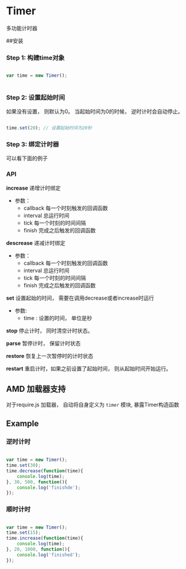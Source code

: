 # Timer
多功能计时器

##安装

### Step 1: 构建time对象

```javascript

var time = new Timer();
 
```

### Step 2: 设置起始时间
如果没有设置， 则默认为0。 当起始时间为0的时候， 逆时计时会自动停止。

```javascript

time.set(20); // 设置起始时间为20秒

```


### Step 3: 绑定计时器
可以看下面的例子


### API

**increase**
递增计时绑定

+ 参数： 
    - callback 每一个时刻触发的回调函数
    - interval 总运行时间
    - tick     每一个时刻的时间间隔
    - finish   完成之后触发的回调函数

**descrease**
递减计时绑定

+ 参数： 
    - callback 每一个时刻触发的回调函数
    - interval 总运行时间
    - tick     每一个时刻的时间间隔
    - finish   完成之后触发的回调函数


**set**
设置起始的时间， 需要在调用decrease或者increase时运行
+ 参数:
    - time : 设置的时间， 单位是秒
    
**stop**
停止计时， 同时清空计时状态。

**parse**
暂停计时， 保留计时状态

**restore**
恢复上一次暂停时的计时状态

**restart**
重启计时，如果之前设置了起始时间， 则从起始时间开始运行。


## AMD 加载器支持
对于require.js 加载器， 自动将自身定义为 ```timer``` 模块, 暴露Timer构造函数

## Example

### 逆时计时
```javascript
    
var time = new Timer();
time.set(30);
time.decrease(function(time){
    console.log(time);
}, 30, 500, function(){
    console.log('finishde');
});

```

### 顺时计时
``` javascript

var time = new Timer();
time.set(15);
time.increase(function(time){
    console.log(time);
}, 20, 1000, function(){
    console.log('finished');
});

```





